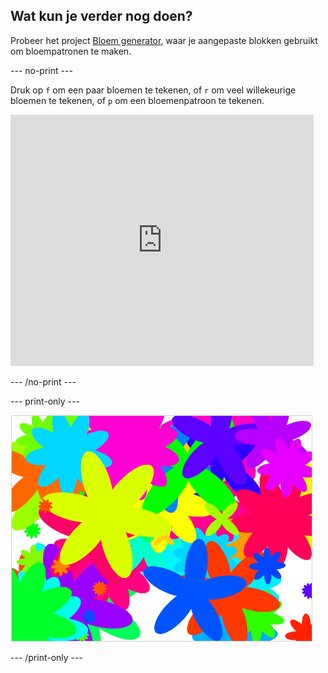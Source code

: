 ## Wat kun je verder nog doen?

Probeer het project [Bloem generator](https://projects.raspberrypi.org/en/projects/flower-generator?utm_source=pathway&utm_medium=whatnext&utm_campaign=projects), waar je aangepaste blokken gebruikt om bloempatronen te maken.

\--- no-print \---

Druk op `f` om een paar bloemen te tekenen, of `r` om veel willekeurige bloemen te tekenen, of `p` om een bloemenpatroon te tekenen.

<div class="scratch-preview">
  <iframe allowtransparency="true" width="485" height="402" src="https://scratch.mit.edu/projects/embed/253355932/?autostart=false" frameborder="0" scrolling="no"></iframe>
</div>

\--- /no-print \---

\--- print-only \---

![willekeurige bloemen](images/flower-random.png)

\--- /print-only \---